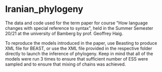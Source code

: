 # Iranian_phylogeny
The data and code used for the term paper for course "How language changes with special reference to syntax", held in the Summer Semester 20/21 at the university of Bamberg by prof. Geoffrey Haig.

To reproduce the models introduced in the paper, use Beasting to produce XML file for BEAST, or use the XML file provided in the respective folder directly to launch the inference of phylogeny. 
Keep in mind that all of the models were run 3 times to ensure that sufficient number of ESS were sampled and to ensure that mixing of chains was achieved.
